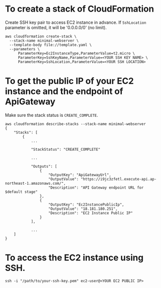 # To create a stack of CloudFormation
Create SSH key pair to access EC2 instance in advance.
If `SshLocation` parameter is omitted, it will be '0.0.0.0/0' (no limit).
```
aws cloudformation create-stack \
  --stack-name minimal-webserver \
  --template-body file://template.yaml \
  --parameters \
      ParameterKey=Ec2InstanceType,ParameterValue=t2.micro \
      ParameterKey=SshKeyName,ParameterValue=<YOUR SSH KEY NAME> \
      ParameterKey=SshLocation,ParameterValue=<YOUR SSH LOCATION>
```

# To get the public IP of your EC2 instance and the endpoint of ApiGateway
Make sure the stack status is `CREATE_COMPLETE`.
```
aws cloudformation describe-stacks --stack-name minimal-webserver
{
    "Stacks": [
        {
            ...

            "StackStatus": "CREATE_COMPLETE"

            ...

            "Outputs": [
                {
                    "OutputKey": "ApiGatewayUrl",
                    "OutputValue": "https://i9jc3zfetl.execute-api.ap-northeast-1.amazonaws.com/",
                    "Description": "API Gateway endpoint URL for $default stage"
                },
                {
                    "OutputKey": "Ec2InstancePublicIp",
                    "OutputValue": "18.181.180.251",
                    "Description": "EC2 Instance Public IP"
                }
            ],

            ...
    ]
}
```

# To access the EC2 instance using SSH.
```
ssh -i "/path/to/your-ssh-key.pem" ec2-user@<YOUR EC2 PUBLIC IP>
```
